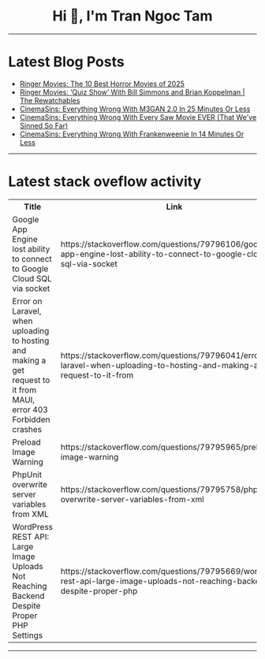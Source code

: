 <h1 align="center">Hi 👋, I'm Tran Ngoc Tam</h1>

---

# Latest Blog Posts 
<!-- BLOG-POST-LIST:START -->
- [Ringer Movies: The 10 Best Horror Movies of 2025](https://dev.to/popcorn_movies/ringer-movies-the-10-best-horror-movies-of-2025-2p3d)
- [Ringer Movies: ‘Quiz Show’ With Bill Simmons and Brian Koppelman | The Rewatchables](https://dev.to/popcorn_movies/ringer-movies-quiz-show-with-bill-simmons-and-brian-koppelman-the-rewatchables-4h7a)
- [CinemaSins: Everything Wrong With M3GAN 2.0 In 25 Minutes Or Less](https://dev.to/popcorn_movies/cinemasins-everything-wrong-with-m3gan-20-in-25-minutes-or-less-2401)
- [CinemaSins: Everything Wrong With Every Saw Movie EVER &lpar;That We&#39;ve Sinned So Far&rpar;](https://dev.to/popcorn_movies/cinemasins-everything-wrong-with-every-saw-movie-ever-that-weve-sinned-so-far-10b2)
- [CinemaSins: Everything Wrong With Frankenweenie In 14 Minutes Or Less](https://dev.to/popcorn_movies/cinemasins-everything-wrong-with-frankenweenie-in-14-minutes-or-less-5bge)
<!-- BLOG-POST-LIST:END -->

---

# Latest stack oveflow activity
<table>
  <tr><th>Title</th><th>Link</th></tr>
  <!-- STACKOVERFLOW:START --><tr><td>Google App Engine lost ability to connect to Google Cloud SQL via socket</td><td>https://stackoverflow.com/questions/79796106/google-app-engine-lost-ability-to-connect-to-google-cloud-sql-via-socket</td></tr><tr><td>Error on Laravel, when uploading to hosting and making a get request to it from MAUI, error 403 Forbidden crashes</td><td>https://stackoverflow.com/questions/79796041/error-on-laravel-when-uploading-to-hosting-and-making-a-get-request-to-it-from</td></tr><tr><td>Preload Image Warning</td><td>https://stackoverflow.com/questions/79795965/preload-image-warning</td></tr><tr><td>PhpUnit overwrite server variables from XML</td><td>https://stackoverflow.com/questions/79795758/phpunit-overwrite-server-variables-from-xml</td></tr><tr><td>WordPress REST API: Large Image Uploads Not Reaching Backend Despite Proper PHP Settings</td><td>https://stackoverflow.com/questions/79795669/wordpress-rest-api-large-image-uploads-not-reaching-backend-despite-proper-php</td></tr><!-- STACKOVERFLOW:END -->
</table>

---



